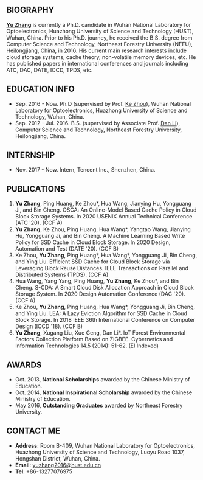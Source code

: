 ## BIOGRAPHY
**[Yu Zhang](https://github.com/zhangyu-hust)** is currently a Ph.D. candidate in Wuhan National Laboratory for Optoelectronics, Huazhong University of Science and Technology (HUST), Wuhan, China. Prior to his Ph.D. journey, he received the B.S. degree from Computer Science and Technology, Northeast Forestry University (NEFU), Heilongjiang, China, in 2016. His current main research interests include cloud storage systems, cache theory, non-volatile memory devices, etc. He has published papers in international conferences and journals including ATC, DAC, DATE, ICCD, TPDS, etc.

## EDUCATION INFO
- Sep. 2016 - Now. Ph.D (supervised by Prof. [Ke Zhou](http://faculty.hust.edu.cn/zhouke2/zh_CN/index.htm)), Wuhan National Laboratory for Optoelectronics, Huazhong University of Science and Technology, Wuhan, China.
- Sep. 2012 - Jul. 2016. B.S. (supervised by Associate Prof. [Dan Li](https://icec.nefu.edu.cn/info/1023/1576.htm)), Computer Science and Technology, Northeast Forestry University, Heilongjiang, China.

## INTERNSHIP
- Nov. 2017 - Now. Intern, Tencent Inc., Shenzhen, China.

## PUBLICATIONS
1. **Yu Zhang**, Ping Huang, Ke Zhou*, Hua Wang, Jianying Hu, Yongguang Ji, and Bin Cheng. OSCA: An Online-Model Based Cache Policy in Cloud Block Storage Systems. In 2020 USENIX Annual Technical Conference (ATC '20). (CCF A)
2. **Yu Zhang**, Ke Zhou, Ping Huang, Hua Wang*, Yangtao Wang, Jianying Hu, Yongguang Ji, and Bin Cheng. A Machine Learning Based Write Policy for SSD Cache in Cloud Block Storage. In 2020 Design, Automation and Test (DATE '20). (CCF B)       
3. Ke Zhou, **Yu Zhang**, Ping Huang\*, Hua Wang\*, Yongguang Ji, Bin Cheng, and Ying Liu. Efficient SSD Cache for Cloud Block Storage via Leveraging Block Reuse Distances. IEEE Transactions on Parallel and Distributed Systems (TPDS). (CCF A)
4. Hua Wang, Yang Yang, Ping Huang, **Yu Zhang**, Ke Zhou*, and Bin Cheng. S-CDA: A Smart Cloud Disk Allocation Approach in Cloud Block Storage System. In 2020 Design Automation Conference (DAC '20). (CCF A)
5. Ke Zhou, **Yu Zhang**, Ping Huang, Hua Wang*, Yongguang Ji, Bin Cheng, and Ying Liu. LEA: A Lazy Eviction Algorithm for SSD Cache in Cloud Block Storage. In 2018 IEEE 36th International Conference on Computer Design (ICCD '18). (CCF B)
6. **Yu Zhang**, Xugang Liu, Xue Geng, Dan Li*. IoT Forest Environmental Factors Collection Platform Based on ZIGBEE. Cybernetics and Information Technologies 14.5 (2014): 51-62. (EI Indexed)

## AWARDS
- Oct. 2013, **National Scholarships** awarded by the Chinese Ministry of Education.
- Oct. 2014, **National Inspirational Scholarship** awarded by the Chinese Ministry of Education.
- May  2016, **Outstanding Graduates** awarded by Northeast Forestry University.

## CONTACT ME
- **Address**: Room B-409, Wuhan National Laboratory for Optoelectronics, Huazhong University of Science and Technology, Luoyu Road 1037, Hongshan District, Wuhan, China.
- **Email**: yuzhang2016@hust.edu.cn
- **Tel**: +86-13277076975
